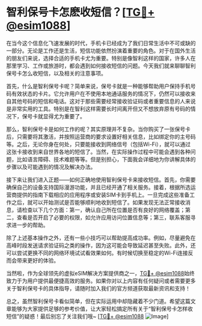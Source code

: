 # 智利保号卡怎麽收短信？[[TG💪+ @esim1088](https://t.me/s/esim1088)]

在当今这个信息化飞速发展的时代，手机卡已经成为了我们日常生活中不可或缺的一部分。无论是工作还是生活，短信功能依然扮演着重要的角色。对于在国外生活的朋友们来说，选择合适的手机卡尤为重要。特别是像智利这样的国家，许多人在那里学习、工作或旅游时，都会遇到如何接收短信的问题。今天我们就来聊聊智利保号卡怎么收短信，以及相关的注意事项。

首先，什么是智利保号卡呢？简单来说，保号卡就是一种能够帮助用户保持手机号码有效状态的卡片。它允许用户在不使用本地通话服务的情况下，仍然可以接收来自其他号码的短信和电话。这对于那些需要经常接收验证码或者重要信息的人来说是非常实用的工具。特别是在智利这样需要长时间离开但又不想放弃原有号码的情况下，保号卡就显得尤为重要了。

那么，智利保号卡是如何工作的呢？其实原理并不复杂。当你购买了一张保号卡后，只需要将其激活，并按照运营商的要求设置好相关信息，比如绑定你的主号码等。之后，无论你身在何处，只要能接收到网络信号（包括Wi-Fi），就可以通过这张卡接收到来自世界各地的短信了。当然，在实际操作过程中可能会遇到各种问题，比如语言障碍、技术难题等等。但是别担心，下面我会详细地为你讲解具体的步骤以及可能遇到的情况及解决办法。

接下来让我们进入正题——如何正确地使用智利保号卡来接收短信。首先，你需要确保自己的设备支持国际漫游功能，并且已经开通了相关服务。接着，根据所选运营商提供的指南下载相应的应用程序或安装SIM卡到手机上。一旦完成这些准备工作之后，就可以开始测试是否能够顺利地收到短信了。如果发现无法正常接收消息，请检查以下几个方面：第一，确认自己所在位置是否有良好的网络覆盖；第二，查看是否开启了必要的权限，如允许应用访问位置信息等；第三，联系客服寻求进一步的帮助。

除了上述基本操作之外，还有一些小技巧可以帮助提高成功率。例如，尽量避免在高峰时段发送请求验证码之类的操作，因为这可能会导致延迟甚至失败。此外，还可以尝试更换不同的网络环境试试看效果如何。有时候切换至稳定的Wi-Fi连接反而会带来更好的体验。

当然啦，作为全球领先的虚拟eSIM解决方案提供商之一，[TG💪+ @esim1088](https://t.me/s/esim1088)始终致力于为用户提供最便捷高效的服务。如果你对以上内容有任何疑问或者需要更多关于智利保号卡的具体指导，请随时加入我们的官方频道获取最新资讯和支持！

总之，虽然智利保号卡看似简单，但在实际运用中却隐藏着不少门道。希望这篇文章能够为大家提供足够的参考价值，让大家轻松搞定所有关于“智利保号卡怎样收短信”的疑惑！最后别忘了关注我们哦~ [[TG💪+ @esim1088](https://t.me/s/esim1088) ![Image](https://i.postimg.cc/4NQfJmqS/Snipaste-2025-05-13-00-14-12.png)]